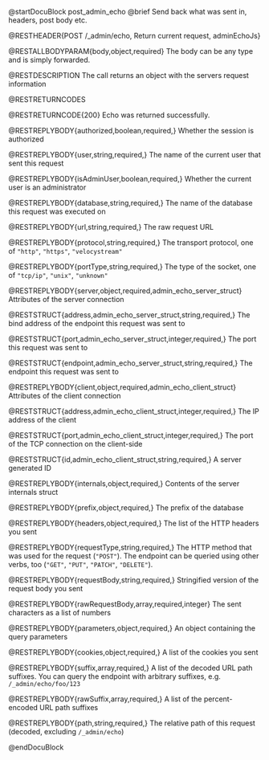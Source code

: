 
@startDocuBlock post_admin_echo
@brief Send back what was sent in, headers, post body etc.

@RESTHEADER{POST /_admin/echo, Return current request, adminEchoJs}

@RESTALLBODYPARAM{body,object,required}
The body can be any type and is simply forwarded.

@RESTDESCRIPTION
The call returns an object with the servers request information

@RESTRETURNCODES

@RESTRETURNCODE{200}
Echo was returned successfully.

@RESTREPLYBODY{authorized,boolean,required,}
Whether the session is authorized

@RESTREPLYBODY{user,string,required,}
The name of the current user that sent this request

@RESTREPLYBODY{isAdminUser,boolean,required,}
Whether the current user is an administrator

@RESTREPLYBODY{database,string,required,}
The name of the database this request was executed on

@RESTREPLYBODY{url,string,required,}
The raw request URL

@RESTREPLYBODY{protocol,string,required,}
The transport protocol, one of `"http"`, `"https"`, `"velocystream"`

@RESTREPLYBODY{portType,string,required,}
The type of the socket, one of `"tcp/ip"`, `"unix"`, `"unknown"`

@RESTREPLYBODY{server,object,required,admin_echo_server_struct}
Attributes of the server connection

@RESTSTRUCT{address,admin_echo_server_struct,string,required,}
The bind address of the endpoint this request was sent to

@RESTSTRUCT{port,admin_echo_server_struct,integer,required,}
The port this request was sent to

@RESTSTRUCT{endpoint,admin_echo_server_struct,string,required,}
The endpoint this request was sent to

@RESTREPLYBODY{client,object,required,admin_echo_client_struct}
Attributes of the client connection

@RESTSTRUCT{address,admin_echo_client_struct,integer,required,}
The IP address of the client

@RESTSTRUCT{port,admin_echo_client_struct,integer,required,}
The port of the TCP connection on the client-side

@RESTSTRUCT{id,admin_echo_client_struct,string,required,}
A server generated ID

@RESTREPLYBODY{internals,object,required,}
Contents of the server internals struct

@RESTREPLYBODY{prefix,object,required,}
The prefix of the database

@RESTREPLYBODY{headers,object,required,}
The list of the HTTP headers you sent

@RESTREPLYBODY{requestType,string,required,}
The HTTP method that was used for the request (`"POST"`). The endpoint can be
queried using other verbs, too (`"GET"`, `"PUT"`, `"PATCH"`, `"DELETE"`).

@RESTREPLYBODY{requestBody,string,required,}
Stringified version of the request body you sent

@RESTREPLYBODY{rawRequestBody,array,required,integer}
The sent characters as a list of numbers

@RESTREPLYBODY{parameters,object,required,}
An object containing the query parameters

@RESTREPLYBODY{cookies,object,required,}
A list of the cookies you sent

@RESTREPLYBODY{suffix,array,required,}
A list of the decoded URL path suffixes. You can query the endpoint with
arbitrary suffixes, e.g. `/_admin/echo/foo/123`

@RESTREPLYBODY{rawSuffix,array,required,}
A list of the percent-encoded URL path suffixes

@RESTREPLYBODY{path,string,required,}
The relative path of this request (decoded, excluding `/_admin/echo`)


@endDocuBlock
